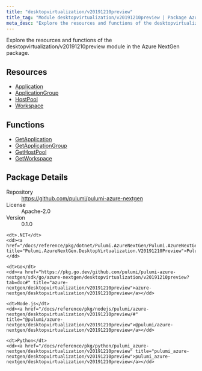 ```yaml
---
title: "desktopvirtualization/v20191210preview"
title_tag: "Module desktopvirtualization/v20191210preview | Package Azure NextGen"
meta_desc: "Explore the resources and functions of the desktopvirtualization/v20191210preview module in the Azure NextGen package."
---
```


<!-- WARNING: this file was generated by Pulumi Docs Generator. -->
<!-- Do not edit by hand unless you're certain you know what you are doing! -->

Explore the resources and functions of the desktopvirtualization/v20191210preview module in the Azure NextGen package.

<h2 id="resources">Resources</h2>
<ul class="api">
    <li><a href="application" title="Application"><span class="symbol resource"></span>Application</a></li>
    <li><a href="applicationgroup" title="ApplicationGroup"><span class="symbol resource"></span>ApplicationGroup</a></li>
    <li><a href="hostpool" title="HostPool"><span class="symbol resource"></span>HostPool</a></li>
    <li><a href="workspace" title="Workspace"><span class="symbol resource"></span>Workspace</a></li>
</ul>

<h2 id="functions">Functions</h2>
<ul class="api">
    <li><a href="getapplication" title="GetApplication"><span class="symbol function"></span>GetApplication</a></li>
    <li><a href="getapplicationgroup" title="GetApplicationGroup"><span class="symbol function"></span>GetApplicationGroup</a></li>
    <li><a href="gethostpool" title="GetHostPool"><span class="symbol function"></span>GetHostPool</a></li>
    <li><a href="getworkspace" title="GetWorkspace"><span class="symbol function"></span>GetWorkspace</a></li>
</ul>

<h2 id="package-details">Package Details</h2>
<dl class="package-details">
	<dt>Repository</dt>
	<dd><a href="https://github.com/pulumi/pulumi-azure-nextgen">https://github.com/pulumi/pulumi-azure-nextgen</a></dd>
	<dt>License</dt>
	<dd>Apache-2.0</dd>
	<dt>Version</dt>
	<dd>0.1.0</dd>
</dl>



<dl class="tabular">

    <dt>.NET</dt>
    <dd><a href="/docs/reference/pkg/dotnet/Pulumi.AzureNextGen/Pulumi.AzureNextGen.DesktopVirtualization.V20191210Preview.html" title="Pulumi.AzureNextGen.DesktopVirtualization.V20191210Preview">Pulumi.AzureNextGen.DesktopVirtualization.V20191210Preview</a></dd>

    <dt>Go</dt>
    <dd><a href="https://pkg.go.dev/github.com/pulumi/pulumi-azure-nextgen/sdk/go/azure-nextgen/desktopvirtualization/v20191210preview?tab=doc#" title="azure-nextgen/desktopvirtualization/v20191210preview">azure-nextgen/desktopvirtualization/v20191210preview</a></dd>

    <dt>Node.js</dt>
    <dd><a href="/docs/reference/pkg/nodejs/pulumi/azure-nextgen/desktopvirtualization/v20191210preview/#" title="@pulumi/azure-nextgen/desktopvirtualization/v20191210preview">@pulumi/azure-nextgen/desktopvirtualization/v20191210preview</a></dd>

    <dt>Python</dt>
    <dd><a href="/docs/reference/pkg/python/pulumi_azure-nextgen/desktopvirtualization/v20191210preview" title="pulumi_azure-nextgen/desktopvirtualization/v20191210preview">pulumi_azure-nextgen/desktopvirtualization/v20191210preview</a></dd>

</dl>

